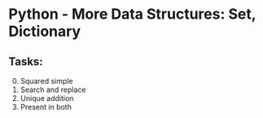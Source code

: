 # Python - More Data Structures: Set, Dictionary

## Tasks:

0. Squared simple
1. Search and replace
2. Unique addition
3. Present in both
